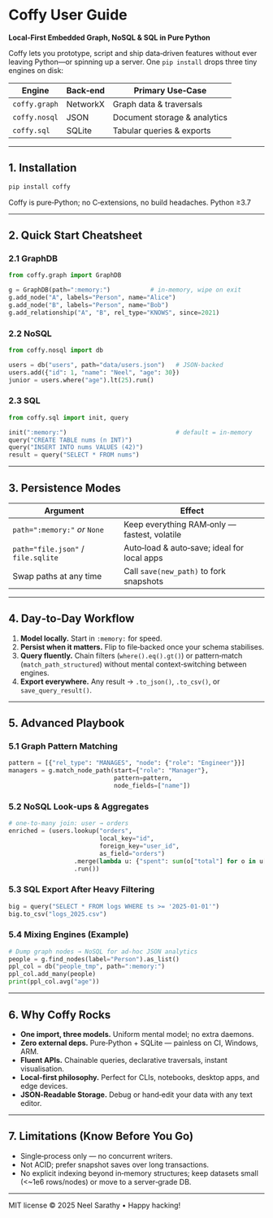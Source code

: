 # Coffy User Guide

**Local‑First Embedded Graph, NoSQL & SQL in Pure Python**

Coffy lets you prototype, script and ship data‑driven features without ever leaving Python—or spinning up a server. One `pip install` drops three tiny engines on disk:

| Engine | Back‑end | Primary Use‑Case |
|--------|----------|------------------|
| `coffy.graph` | NetworkX | Graph data & traversals |
| `coffy.nosql` | JSON | Document storage & analytics |
| `coffy.sql`   | SQLite | Tabular queries & exports |

---

## 1. Installation

```bash
pip install coffy
```

Coffy is pure‑Python; no C‑extensions, no build headaches. Python ≥3.7

---

## 2. Quick Start Cheatsheet

### 2.1 GraphDB

```python
from coffy.graph import GraphDB

g = GraphDB(path=":memory:")           # in‑memory, wipe on exit
g.add_node("A", labels="Person", name="Alice")
g.add_node("B", labels="Person", name="Bob")
g.add_relationship("A", "B", rel_type="KNOWS", since=2021)
```

### 2.2 NoSQL

```python
from coffy.nosql import db

users = db("users", path="data/users.json")   # JSON‑backed
users.add({"id": 1, "name": "Neel", "age": 30})
junior = users.where("age").lt(25).run()
```

### 2.3 SQL

```python
from coffy.sql import init, query

init(":memory:")                              # default = in‑memory
query("CREATE TABLE nums (n INT)")
query("INSERT INTO nums VALUES (42)")
result = query("SELECT * FROM nums")
```

---

## 3. Persistence Modes

| Argument | Effect |
|----------|--------|
| `path=":memory:"` *or* `None` | Keep everything RAM‑only — fastest, volatile |
| `path="file.json"` / `file.sqlite` | Auto‑load & auto‑save; ideal for local apps |
| Swap paths at any time | Call `save(new_path)` to fork snapshots |

---

## 4. Day‑to‑Day Workflow

1. **Model locally.** Start in `:memory:` for speed.  
2. **Persist when it matters.** Flip to file‑backed once your schema stabilises.  
3. **Query fluently.** Chain filters (`where().eq().gt()`) or pattern‑match (`match_path_structured`) without mental context‑switching between engines.  
4. **Export everywhere.** Any result → `.to_json()`, `.to_csv()`, or `save_query_result()`.

---

## 5. Advanced Playbook

### 5.1 Graph Pattern Matching

```python
pattern = [{"rel_type": "MANAGES", "node": {"role": "Engineer"}}]
managers = g.match_node_path(start={"role": "Manager"},
                             pattern=pattern,
                             node_fields=["name"])
```

### 5.2 NoSQL Look‑ups & Aggregates

```python
# one‑to‑many join: user → orders
enriched = (users.lookup("orders",
                         local_key="id",
                         foreign_key="user_id",
                         as_field="orders")
                  .merge(lambda u: {"spent": sum(o["total"] for o in u["orders"])})
                  .run())
```

### 5.3 SQL Export After Heavy Filtering

```python
big = query("SELECT * FROM logs WHERE ts >= '2025‑01‑01'")
big.to_csv("logs_2025.csv")
```

### 5.4 Mixing Engines (Example)

```python
# Dump graph nodes → NoSQL for ad‑hoc JSON analytics
people = g.find_nodes(label="Person").as_list()
ppl_col = db("people_tmp", path=":memory:")
ppl_col.add_many(people)
print(ppl_col.avg("age"))
```

---

## 6. Why Coffy Rocks

* **One import, three models.** Uniform mental model; no extra daemons.
* **Zero external deps.** Pure‑Python + SQLite — painless on CI, Windows, ARM.
* **Fluent APIs.** Chainable queries, declarative traversals, instant visualisation.
* **Local‑first philosophy.** Perfect for CLIs, notebooks, desktop apps, and edge devices.
* **JSON‑Readable Storage.** Debug or hand‑edit your data with any text editor.

---

## 7. Limitations (Know Before You Go)

* Single‑process only — no concurrent writers.
* Not ACID; prefer snapshot saves over long transactions.
* No explicit indexing beyond in‑memory structures; keep datasets small (<~1e6 rows/nodes) or move to a server‑grade DB.
---

MIT license © 2025 Neel Sarathy • Happy hacking!
